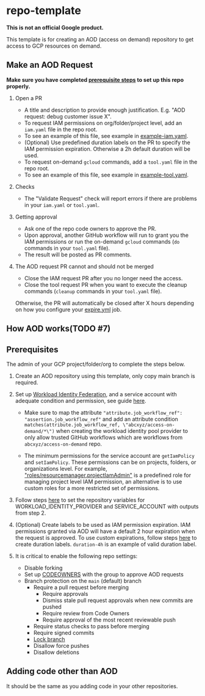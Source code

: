 # repo-template

**This is not an official Google product.**

This template is for creating an AOD (access on demand) repository to get access
to GCP resources on demand.

## Make an AOD Request

**Make sure you have completed
[prerequisite steps](https://github.com/abcxyz/aod-template/blob/main/README.md#prerequisites)
to set up this repo properly.**

1.  Open a PR

    -   A title and description to provide enough justification. E.g. "AOD
        request: debug customer issue X".
    -   To request IAM permissions on org/folder/project level, add an
        `iam.yaml` file in the repo root.
    -   To see an example of this file, see example in
        [example-iam.yaml](example-iam.yaml).
    -   (Optional) Use predefined duration labels on the PR to specify the IAM
        permission expiration. Otherwise a 2h default duration will be used.
    -   To request on-demand `gcloud` commands, add a `tool.yaml` file
        in the repo root.
    -   To see an example of this file, see example in
        [example-tool.yaml](example-tool.yaml).

2.  Checks

    -   The "Validate Request" check will report errors if there are problems in
        your `iam.yaml` or `tool.yaml`.

3.  Getting approval

    -   Ask one of the repo code owners to approve the PR.
    -   Upon approval, another GitHub workflow will run to grant you the IAM
        permissions or run the on-demand `gcloud` commands (`do` commands in
        your `tool.yaml` file).
    -   The result will be posted as PR comments.

4.  The AOD request PR cannot and should not be merged

    -   Close the IAM request PR after you no longer need the access.
    -   Close the tool request PR when you want to execute the cleanup commands
        (`cleanup` commands in your `tool.yaml` file).

    Otherwise, the PR will automatically be closed after X hours depending on
    how you configure your [expire.yml](.github/workflows/expire.yml) job.

## How AOD works(TODO #7)

## Prerequisites

The admin of your GCP project/folder/org to complete the steps below.

1.  Create an AOD repository using this template, only copy main branch is
    required.

2.  Set up
    [Workload Identity Federation](https://cloud.google.com/iam/docs/workload-identity-federation),
    and a service account with adequate condition and permission, see guide
    [here](https://github.com/google-github-actions/auth#setting-up-workload-identity-federation).

    -   Make sure to map the attribute `"attribute.job_workflow_ref":
        "assertion.job_workflow_ref"` and add an attribute condition
        `matches(attribute.job_workflow_ref, \"abcxyz/access-on-demand/*\")`
        when creating the workload identity pool provider to only allow trusted
        GitHub workflows which are workflows from `abcxyz/access-on-demand`
        repo.

    -   The minimum permissions for the service account are `getIamPolicy` and
        `setIamPolicy`. These permissions can be on projects, folders, or
        organizations level. For example,
        ["roles/resourcemanager.projectIamAdmin"](https://cloud.google.com/resource-manager/docs/access-control-proj#resourcemanager.projectIamAdmin)
        is a predefined role for managing project level IAM permission, an
        alternative is to use custom roles for a more restricted set of
        permissions.

3.  Follow steps
    [here](https://docs.github.com/en/actions/learn-github-actions/variables#creating-configuration-variables-for-a-repository)
    to set the repository variables for WORKLOAD_IDENTITY_PROVIDER and
    SERVICE_ACCOUNT with outputs from step 2.

4.  (Optional) Create labels to be used as IAM permission expiration. IAM
    permissions granted via AOD will have a default 2 hour expiration when the
    request is approved. To use custom expirations, follow steps
    [here](https://docs.github.com/en/issues/using-labels-and-milestones-to-track-work/managing-labels#creating-a-label)
    to create duration labels. `duration-4h` is an example of valid duration
    label.

5.  It is critical to enable the following repo settings:

    -   Disable forking
    -   Set up [CODEOWNERS](https://docs.github.com/en/repositories/managing-your-repositorys-settings-and-features/customizing-your-repository/about-code-owners) with the group to approve AOD requests
    -   Branch protection on the `main` (default) branch
        - Require a pull request before merging
            -   Require approvals
            -   Dismiss stale pull request approvals when new commits are pushed
            -   Require review from Code Owners
            -   Require approval of the most recent reviewable push
        -   Require status checks to pass before merging
        -   Require signed commits
        -   [Lock branch](https://docs.github.com/en/repositories/configuring-branches-and-merges-in-your-repository/managing-protected-branches/about-protected-branches#lock-branch)
        -   Disallow force pushes
        -   Disallow deletions

## Adding code other than AOD

It should be the same as you adding code in your other repositories.
